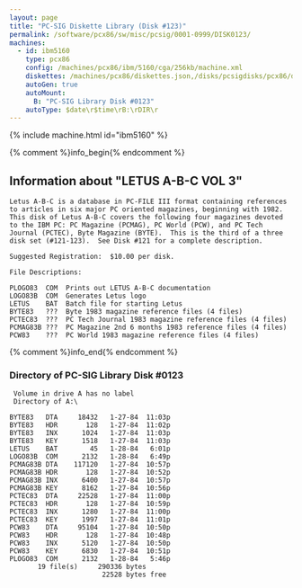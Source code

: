 ```yaml
---
layout: page
title: "PC-SIG Diskette Library (Disk #123)"
permalink: /software/pcx86/sw/misc/pcsig/0001-0999/DISK0123/
machines:
  - id: ibm5160
    type: pcx86
    config: /machines/pcx86/ibm/5160/cga/256kb/machine.xml
    diskettes: /machines/pcx86/diskettes.json,/disks/pcsigdisks/pcx86/diskettes.json
    autoGen: true
    autoMount:
      B: "PC-SIG Library Disk #0123"
    autoType: $date\r$time\rB:\rDIR\r
---
```


{% include machine.html id="ibm5160" %}

{% comment %}info_begin{% endcomment %}

## Information about "LETUS A-B-C VOL 3"

    Letus A-B-C is a database in PC-FILE III format containing references
    to articles in six major PC oriented magazines, beginning with 1982.
    This disk of Letus A-B-C covers the following four magazines devoted
    to the IBM PC: PC Magazine (PCMAG), PC World (PCW), and PC Tech
    Journal (PCTEC), Byte Magazine (BYTE).  This is the third of a three
    disk set (#121-123).  See Disk #121 for a complete description.
    
    Suggested Registration:  $10.00 per disk.
    
    File Descriptions:
    
    PLOGO83  COM  Prints out LETUS A-B-C documentation
    LOGO83B  COM  Generates Letus logo
    LETUS    BAT  Batch file for starting Letus
    BYTE83   ???  Byte 1983 magazine reference files (4 files)
    PCTEC83  ???  PC Tech Journal 1983 magazine reference files (4 files)
    PCMAG83B ???  PC Magazine 2nd 6 months 1983 reference files (4 files)
    PCW83    ???  PC World 1983 magazine reference files (4 files)
{% comment %}info_end{% endcomment %}


### Directory of PC-SIG Library Disk #0123

     Volume in drive A has no label
     Directory of A:\

    BYTE83   DTA     18432   1-27-84  11:03p
    BYTE83   HDR       128   1-27-84  11:02p
    BYTE83   INX      1024   1-27-84  11:03p
    BYTE83   KEY      1518   1-27-84  11:03p
    LETUS    BAT        45   1-28-84   6:01p
    LOGO83B  COM      2132   1-28-84   6:49p
    PCMAG83B DTA    117120   1-27-84  10:57p
    PCMAG83B HDR       128   1-27-84  10:52p
    PCMAG83B INX      6400   1-27-84  10:57p
    PCMAG83B KEY      8162   1-27-84  10:56p
    PCTEC83  DTA     22528   1-27-84  11:00p
    PCTEC83  HDR       128   1-27-84  10:59p
    PCTEC83  INX      1280   1-27-84  11:00p
    PCTEC83  KEY      1997   1-27-84  11:01p
    PCW83    DTA     95104   1-27-84  10:50p
    PCW83    HDR       128   1-27-84  10:48p
    PCW83    INX      5120   1-27-84  10:50p
    PCW83    KEY      6830   1-27-84  10:51p
    PLOGO83  COM      2132   1-28-84   5:46p
           19 file(s)     290336 bytes
                           22528 bytes free
